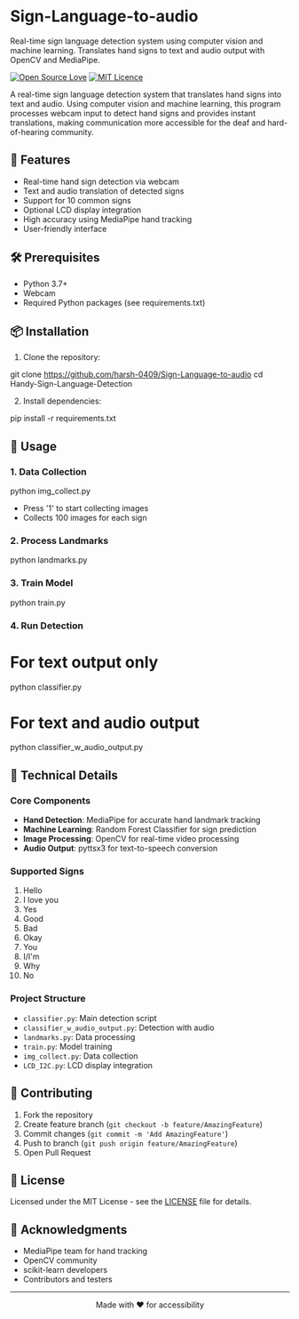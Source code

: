 # Sign-Language-to-audio
Real-time sign language detection system using computer vision and machine learning. Translates hand signs to text and audio output with OpenCV and MediaPipe.




[![Open Source Love](https://badges.frapsoft.com/os/v1/open-source.svg?v=103)](https://github.com/ellerbrock/open-source-badges/)
[![MIT Licence](https://badges.frapsoft.com/os/mit/mit.svg?v=103)](https://opensource.org/licenses/mit-license.php)

A real-time sign language detection system that translates hand signs into text and audio. Using computer vision and machine learning, this program processes webcam input to detect hand signs and provides instant translations, making communication more accessible for the deaf and hard-of-hearing community.


## 🌟 Features

- Real-time hand sign detection via webcam
- Text and audio translation of detected signs
- Support for 10 common signs
- Optional LCD display integration
- High accuracy using MediaPipe hand tracking
- User-friendly interface

## 🛠️ Prerequisites

- Python 3.7+
- Webcam
- Required Python packages (see requirements.txt)

## 📦 Installation

1. Clone the repository:

git clone https://github.com/harsh-0409/Sign-Language-to-audio
cd Handy-Sign-Language-Detection


2. Install dependencies:

pip install -r requirements.txt


## 🚀 Usage

### 1. Data Collection

python img_collect.py

- Press '1' to start collecting images
- Collects 100 images for each sign

### 2. Process Landmarks

python landmarks.py

### 3. Train Model

python train.py

### 4. Run Detection

# For text output only
python classifier.py

# For text and audio output

python classifier_w_audio_output.py

## 🔧 Technical Details

### Core Components
- **Hand Detection**: MediaPipe for accurate hand landmark tracking
- **Machine Learning**: Random Forest Classifier for sign prediction
- **Image Processing**: OpenCV for real-time video processing
- **Audio Output**: pyttsx3 for text-to-speech conversion

### Supported Signs
1. Hello
2. I love you
3. Yes
4. Good
5. Bad
6. Okay
7. You
8. I/I'm
9. Why
10. No

### Project Structure
- `classifier.py`: Main detection script
- `classifier_w_audio_output.py`: Detection with audio
- `landmarks.py`: Data processing
- `train.py`: Model training
- `img_collect.py`: Data collection
- `LCD_I2C.py`: LCD display integration

## 🤝 Contributing

1. Fork the repository
2. Create feature branch (`git checkout -b feature/AmazingFeature`)
3. Commit changes (`git commit -m 'Add AmazingFeature'`)
4. Push to branch (`git push origin feature/AmazingFeature`)
5. Open Pull Request


## 📝 License

Licensed under the MIT License - see the [LICENSE](LICENSE) file for details.

## 🙏 Acknowledgments

- MediaPipe team for hand tracking
- OpenCV community
- scikit-learn developers
- Contributors and testers

---

<p align="center">
  Made with ❤️ for accessibility
</p>
